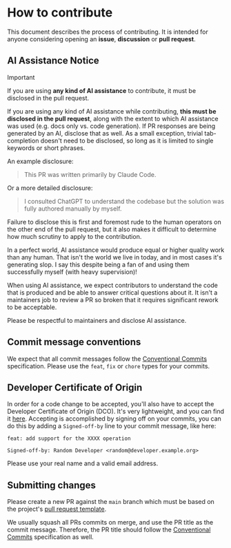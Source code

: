 <!--- THIS FILE IS GENERATED! DO NOT EDIT! Maintained by Pulumi -->
# How to contribute

This document describes the process of contributing. It is intended
for anyone considering opening an **issue**, **discussion** or **pull request**.

## AI Assistance Notice

> [!IMPORTANT]
>
> If you are using **any kind of AI assistance** to contribute,
> it must be disclosed in the pull request.

If you are using any kind of AI assistance while contributing,
**this must be disclosed in the pull request**, along with the extent to
which AI assistance was used (e.g. docs only vs. code generation).
If PR responses are being generated by an AI, disclose that as well.
As a small exception, trivial tab-completion doesn't need to be disclosed,
so long as it is limited to single keywords or short phrases.

An example disclosure:

> This PR was written primarily by Claude Code.

Or a more detailed disclosure:

> I consulted ChatGPT to understand the codebase but the solution
> was fully authored manually by myself.

Failure to disclose this is first and foremost rude to the human operators
on the other end of the pull request, but it also makes it difficult to
determine how much scrutiny to apply to the contribution.

In a perfect world, AI assistance would produce equal or higher quality
work than any human. That isn't the world we live in today, and in most cases
it's generating slop. I say this despite being a fan of and using them
successfully myself (with heavy supervision)!

When using AI assistance, we expect contributors to understand the code
that is produced and be able to answer critical questions about it. It
isn't a maintainers job to review a PR so broken that it requires
significant rework to be acceptable.

Please be respectful to maintainers and disclose AI assistance.

## Commit message conventions

We expect that all commit messages follow the
[Conventional Commits](https://www.conventionalcommits.org/) specification.
Please use the `feat`, `fix` or `chore` types for your commits.

## Developer Certificate of Origin

In order for a code change to be accepted, you'll also have to accept the
Developer Certificate of Origin (DCO).
It's very lightweight, and you can find it [here](https://developercertificate.org).
Accepting is accomplished by signing off on your commits, you can do this by
adding a `Signed-off-by` line to your commit message, like here:

```commit
feat: add support for the XXXX operation

Signed-off-by: Random Developer <random@developer.example.org>
```

Please use your real name and a valid email address.

## Submitting changes

Please create a new PR against the `main` branch which must be based on the
project's [pull request template](.github/PULL_REQUEST_TEMPLATE.md).

We usually squash all PRs commits on merge, and use the PR title as the commit
message. Therefore, the PR title should follow the
[Conventional Commits](https://www.conventionalcommits.org/) specification as well.
